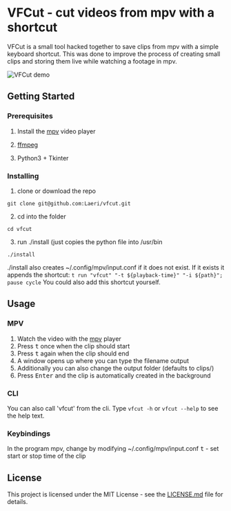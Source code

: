 # VFCut - cut videos from mpv with a shortcut
VFCut is a small tool hacked together to save clips from mpv with a simple keyboard shortcut.
This was done to improve the process of creating small clips and storing them live while watching a footage in mpv.

![VFCut demo]()

## Getting Started

### Prerequisites
1. Install the [mpv](https://github.com/mpv-player/mpv) video player

2. [ffmpeg](https://github.com/FFmpeg/FFmpeg)

3. Python3 + Tkinter

### Installing

1. clone or download the repo

`git clone git@github.com:Laeri/vfcut.git`

2. cd into the folder

`cd vfcut`

3. run ./install (just copies the python file into /usr/bin

`./install`

./install also creates ~/.config/mpv/input.conf if it does not exist.
If it exists it appends the shortcut:
`t run "vfcut" "-t ${playback-time}" "-i ${path}"; pause cycle`
You could also add this shortcut yourself.

## Usage
### MPV
1. Watch the video with the [mpv](https://github.com/mpv-player/mpv) player
2. Press <kbd>t</kbd> once when the clip should start
3. Press <kbd>t</kbd> again when the clip should end
4. A window opens up where you can type the filename output
5. Additionally you can also change the output folder (defaults to clips/)
6. Press <kbd>Enter</kbd> and the clip is automatically created in the background
### CLI
You can also call 'vfcut' from the cli.
Type `vfcut -h` or `vfcut --help` to see the help text.
### Keybindings
In the program mpv, change by modifying ~/.config/mpv/input.conf
<kbd>t</kbd> - set start or stop time of the clip

## License
This project is licensed under the MIT License - see the [LICENSE.md](LICENSE.md) file
for details.
